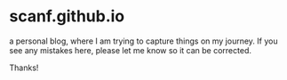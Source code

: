 # scanf.github.io

a personal blog, where I am trying to capture things on my journey.  If you see
any mistakes here, please let me know so it can be corrected.

Thanks!
